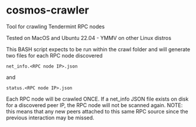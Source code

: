 # cosmos-crawler
Tool for crawling Tendermint RPC nodes

Tested on MacOS and Ubuntu 22.04 - YMMV on other Linux distros

This BASH script expects to be run within the crawl folder and will generate two files for each RPC node discovered

```net_info.<RPC node IP>.json```

and

```status.<RPC node IP>.json```

Each RPC node will be crawled ONCE.  If a net_info JSON file exists on disk for a discovered peer IP, the RPC node will not be scanned again.  NOTE: this means that any new peers attached to this same RPC source since the previous interaction may be missed.